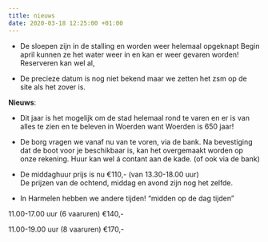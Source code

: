 ```yaml
---
title: nieuws
date: 2020-03-18 12:25:00 +01:00
---
```


- De sloepen zijn in de stalling en worden weer helemaal opgeknapt
Begin april kunnen ze het water weer in en kan er weer gevaren worden! 
Reserveren kan wel al,

- De precieze datum is nog niet bekend
maar we zetten het zsm op de site als het zover is. 

**Nieuws**: 

- Dit jaar is het mogelijk om de stad helemaal rond te varen en er is van alles te zien en te beleven in Woerden want Woerden is 650 jaar! 

- De borg vragen we vanaf nu van te voren, via de bank. 
Na bevestiging dat de boot voor je beschikbaar is, kan het overgemaakt worden op onze rekening. 
Huur kan wel á contant aan de kade. 
(of ook via de bank)

- De middaghuur prijs is nu €110,- (van 13.30-18.00 uur)  
De prijzen van de ochtend, middag en avond zijn nog het zelfde.

- In Harmelen hebben we andere tijden!
  “midden op de dag tijden”

11.00-17.00 uur (6 vaaruren) €140,-

11.00-19.00 uur (8 vaaruren) €170,-